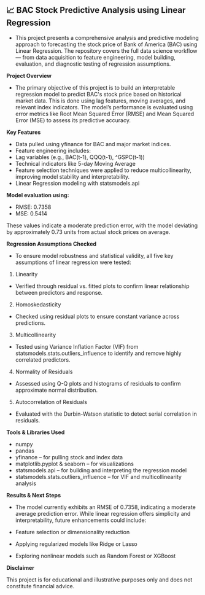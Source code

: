 ## **📈 BAC Stock Predictive Analysis using Linear Regression** ##

- This project presents a comprehensive analysis and predictive modeling approach to forecasting the stock price of Bank of America (BAC) using Linear Regression. The repository covers the full data science workflow — from data acquisition to feature engineering, model building, evaluation, and diagnostic testing of regression assumptions.

 **Project Overview**

- The primary objective of this project is to build an interpretable regression model to predict BAC's stock price based on historical market data. This is done using lag features, moving averages, and relevant index indicators. The model’s performance is evaluated using error metrics like Root Mean Squared Error (RMSE) and Mean Squared Error (MSE) to assess its predictive accuracy.

 **Key Features**

- Data pulled using yfinance for BAC and major market indices.
- Feature engineering includes:
- Lag variables (e.g., BAC(t-1), QQQ(t-1), ^GSPC(t-1))
- Technical indicators like 5-day Moving Average
- Feature selection techniques were applied to reduce multicollinearity, improving model stability and interpretability.
- Linear Regression modeling with statsmodels.api

**Model evaluation using:**

- RMSE: 0.7358
- MSE: 0.5414

These values indicate a moderate prediction error, with the model deviating by approximately 0.73 units from actual stock prices on average.

**Regression Assumptions Checked**
- To ensure model robustness and statistical validity, all five key assumptions of linear regression were tested:

1) Linearity
- Verified through residual vs. fitted plots to confirm linear relationship between predictors and response.

2) Homoskedasticity
- Checked using residual plots to ensure constant variance across predictions.

3) Multicollinearity
- Tested using Variance Inflation Factor (VIF) from statsmodels.stats.outliers_influence to identify and remove highly correlated predictors.

4) Normality of Residuals
- Assessed using Q-Q plots and histograms of residuals to confirm approximate normal distribution.

5) Autocorrelation of Residuals
- Evaluated with the Durbin-Watson statistic to detect serial correlation in residuals.

**Tools & Libraries Used**
- numpy
- pandas
- yfinance – for pulling stock and index data
- matplotlib.pyplot & seaborn – for visualizations
- statsmodels.api – for building and interpreting the regression model
- statsmodels.stats.outliers_influence – for VIF and multicollinearity analysis

**Results & Next Steps**

- The model currently exhibits an RMSE of 0.7358, indicating a moderate average prediction error. While linear regression offers simplicity and interpretability, future enhancements could include:

- Feature selection or dimensionality reduction
- Applying regularized models like Ridge or Lasso
- Exploring nonlinear models such as Random Forest or XGBoost

**Disclaimer**

This project is for educational and illustrative purposes only and does not constitute financial advice.
